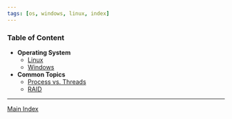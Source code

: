 ```yaml
---
tags: [os, windows, linux, index]
---
```


### Table of Content

- **Operating System**
	* [Linux](Linux/Linux%20Index.md)
	* [Windows](Windows/Windows%20Index.md)
- **Common Topics**
	- [Process vs. Threads](Others/Process%20vs.%20Threads.md)
	- [RAID](Others/RAID.md)

---

[Main Index](../Main%20Index.md)
